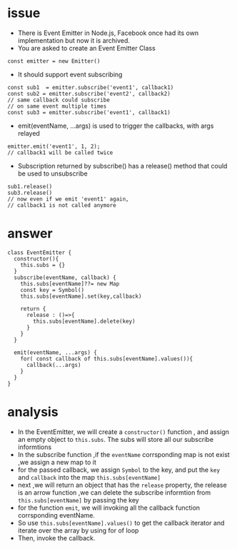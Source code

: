 # issue #
+ There is Event Emitter in Node.js, Facebook once had its own implementation but now it is archived.
+ You are asked to create an Event Emitter Class
```
const emitter = new Emitter()
```
+ It should support event subscribing
```
const sub1  = emitter.subscribe('event1', callback1)
const sub2 = emitter.subscribe('event2', callback2)
// same callback could subscribe 
// on same event multiple times
const sub3 = emitter.subscribe('event1', callback1)
```
+ emit(eventName, ...args) is used to trigger the callbacks, with args relayed
```
emitter.emit('event1', 1, 2);
// callback1 will be called twice
```
+ Subscription returned by subscribe() has a release() method that could be used to unsubscribe
```
sub1.release()
sub3.release()
// now even if we emit 'event1' again, 
// callback1 is not called anymore
```
# answer #
```
class EventEmitter {
  constructor(){
    this.subs = {}
  }
  subscribe(eventName, callback) {
  	this.subs[eventName]??= new Map
    const key = Symbol()
    this.subs[eventName].set(key,callback)

    return {
      release : ()=>{
        this.subs[eventName].delete(key)
      }
    }
  }
  
  emit(eventName, ...args) {
  	for( const callback of this.subs[eventName].values()){
      callback(...args)
    }
  }
}
```
# analysis #
+ In the EventEmitter, we will create a `constructor()` function , and assign an empty object to `this.subs`. The subs will store all our subscribe informtions
+ In the subscribe function ,if the `eventName` corrsponding map is not exist ,we assign a new map to it
+ for the passed callback, we assign `Symbol` to the key, and put the `key` and `callback` into the map `this.subs[eventName]`
+ next ,we will return an object that has the `release` property, the release is an arrow function ,we can delete the subscribe informtion from `this.subs[eventName]` by passing the key
+ for the function `emit`, we will invoking all the callback function corrsponding eventName.
+ So use `this.subs[eventName].values()` to get the callback iterator and iterate over the array by using for of loop
+ Then, invoke the callback. 
